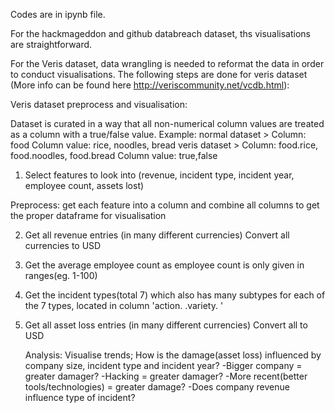 Codes are in ipynb file.

For the hackmageddon and github databreach dataset, ths visualisations are straightforward.

For the Veris dataset, data wrangling is needed to reformat the data in order to conduct visualisations. 
The following steps are done for veris dataset (More info can be found here http://veriscommunity.net/vcdb.html):

   Veris dataset preprocess and visualisation:

   Dataset is curated in a way that all non-numerical column values are treated as a column with a true/false value.
   Example:  normal dataset > Column: food 					Column value: rice, noodles, bread
	     veris dataset  > Column: food.rice, food.noodles, food.bread	Column value: true,false



  1) Select features to look into (revenue, incident type, incident year, employee count, assets lost) 

  Preprocess: get each feature into a column and combine all columns to get the proper dataframe for visualisation

  2) Get all revenue entries (in many different currencies)
     Convert all currencies to USD

  3) Get the average employee count as employee count is only given in ranges(eg. 1-100)

  4) Get the incident types(total 7) which also has many subtypes for each of the 7 types, 
     located in column 'action. <incident type> .variety. <incident subtype>'

  4) Get all asset loss entries (in many different currencies)
     Convert all to USD


     Analysis: Visualise trends; 
     How is the damage(asset loss) influenced by company size, incident type and incident year?
     -Bigger company = greater damager?
     -Hacking = greater damager?
     -More recent(better tools/technologies) = greater damage?
     -Does company revenue influence type of incident?
